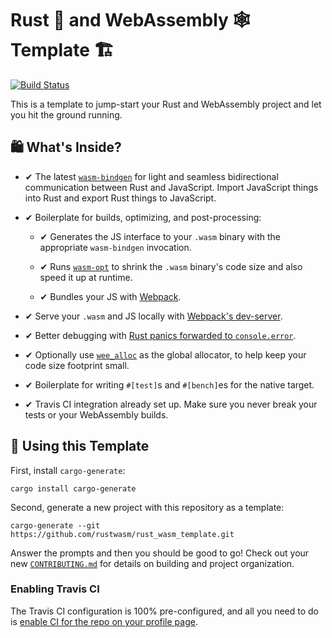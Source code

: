 <meta charset="utf-8"/>

# Rust 🦀 and WebAssembly 🕸 Template 🏗

[![Build Status](https://travis-ci.org/rustwasm/rust_wasm_template.svg?branch=master)](https://travis-ci.org/rustwasm/rust_wasm_template)

This is a template to jump-start your Rust and WebAssembly project and let you
hit the ground running.

## 🛍 What's Inside?

* ✔ The latest [`wasm-bindgen`](https://github.com/rustwasm/wasm-bindgen) for
  light and seamless bidirectional communication between Rust and
  JavaScript. Import JavaScript things into Rust and export Rust things to
  JavaScript.

* ✔ Boilerplate for builds, optimizing, and post-processing:

  * ✔ Generates the JS interface to your `.wasm` binary with the appropriate
    `wasm-bindgen` invocation.

  * ✔ Runs [`wasm-opt`](https://github.com/WebAssembly/binaryen) to shrink the
    `.wasm` binary's code size and also speed it up at runtime.

  * ✔ Bundles your JS with [Webpack](https://webpack.js.org/).

* ✔ Serve your `.wasm` and JS locally with [Webpack's
  dev-server](https://github.com/webpack/webpack-dev-server/).

* ✔ Better debugging with [Rust panics forwarded to
  `console.error`](https://github.com/rustwasm/console_error_panic_hook).

* ✔ Optionally use [`wee_alloc`](https://github.com/rustwasm/wee_alloc) as the
  global allocator, to help keep your code size footprint small.

* ✔ Boilerplate for writing `#[test]`s and `#[bench]`es for the native target.

* ✔ Travis CI integration already set up. Make sure you never break your tests
  or your WebAssembly builds.

## 🤸 Using this Template

First, install `cargo-generate`:

```
cargo install cargo-generate
```

Second, generate a new project with this repository as a template:

```
cargo-generate --git https://github.com/rustwasm/rust_wasm_template.git
```

Answer the prompts and then you should be good to go! Check out your new
[`CONTRIBUTING.md`](./CONTRIBUTING.md) for details on building and project
organization.

### Enabling Travis CI

The Travis CI configuration is 100% pre-configured, and all you need to do is
[enable CI for the repo on your profile page](https://travis-ci.org/profile/).

